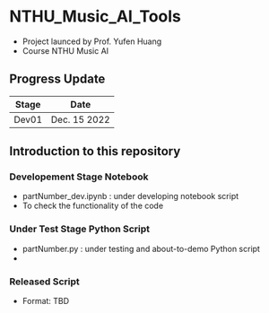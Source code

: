 # NTHU_Music_AI_Tools
* Project launced by Prof. Yufen Huang
* Course NTHU Music AI
## Progress Update

| Stage | Date | 
| :---: | :---:|
| Dev01 | Dec. 15 2022|

## Introduction to this repository 
### Developement Stage Notebook
* partNumber_dev.ipynb : under developing notebook script
* To check the functionality of the code
### Under Test Stage Python Script
* partNumber.py : under testing and about-to-demo Python script
* 
### Released Script
* Format: TBD 